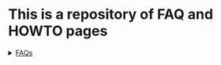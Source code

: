 # This is a repository of FAQ and HOWTO pages

<details><summary><u>FAQs</u></summary>

* [Ignition](FAQ-Ignition)
* [Basic Wiring and Connections](FAQ-Basic-Wiring-and-Connections)

</details>
